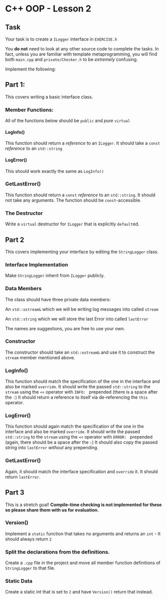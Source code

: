 # C++ OOP - Lesson 2

## Task

Your task is to create a `ILogger` interface in `EXERCISE.h` 

You **do not** need to look at any other source code to complete the tasks. In
fact, unless you are familiar with template metaprogramming, you will find both
`main.cpp` and `private/Checker.h` to be _extremely_ confusing.

Implement the following:

## Part 1:

This covers writing a basic interface class.

### Member Functions:

All of the functions below should be `public` and _pure_ `virtual`

#### LogInfo()

This function should return a _reference_ to an `ILogger`.
It should take a `const ` _reference_ to an `std::string`

#### LogError()

This should work exactly the same as `LogInfo()`

### GetLastError()

This function should return a `const` _reference_ to an `std::string`.
It should not take any arguments. The function should be `const`-accessible.

### The Destructor
Write a `virtual` destructor for `ILogger` that is explicitly `default`ed.

## Part 2

This covers implementing your interface by editing the `StringLogger` class.

### Interface Implementation

Make `StringLogger` inherit from `ILogger` publicly.

### Data Members

The class should have three private data members:

An `std::ostream&` which we will be writing log messages into called `stream`

An `std::string` which we will store the last Error into called `lastError`

The names are suggestions, you are free to use your own.

### Constructor

The constructor should take an `std::ostream&` and use it to construct the `stream` member
mentioned above.

### LogInfo()

This function should match the specification of the one in the interface and also
be marked `override`.
It should write the passed `std::string` to the `stream` using the `<<` operator with `INFO: `
prepended (there is a space after the `:`)
It should return a reference to itself via de-referencing the `this` operator.

### LogError()

This function should again match the specification of the one in the interface and also
be marked `override`.
It should write the passed `std::string` to the `stream` using the `<<` operator with `ERROR: `
prepended (again, there should be a space after the `:`)
It should also copy the passed string into `lastError` *without* any prepending.

### GetLastError()

Again, it should match the interface specification and `override` it.
It should return `lastError`.

## Part 3

This is a stretch goal! **Compile-time checking is not implemented
for these so please share them with us for evaluation.**

### Version()

Implement a `static` function that takes no arguments and
returns an `int` - It should always return `2`

### Split the declarations from the definitions.

Create a `.cpp` file in the project and move all member function
definitions of `StringLogger` to that file.

### Static Data

Create a static int that is set to `2` and have `Version()` return 
that instead.
